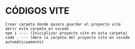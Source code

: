 # CÓDIGOS VITE

    Crear carpeta donde quiero guardar el proyecto vite
    abrir esta carpeta en vscode
    npm i ---- (Inicializar proyecto vite en esta carpeta)
    code . --- (Abre la carpeta del proyecto vite en vscode automáticaamente)

